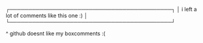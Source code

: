 ┌───────────────────────────────────────────┐
│ i left a lot of comments like this one :) │
└───────────────────────────────────────────┘

^ github doesnt like my boxcomments :( 
